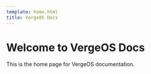 ```yaml
---
template: home.html
title: VergeOS Docs
---
```


# Welcome to VergeOS Docs

This is the home page for VergeOS documentation.